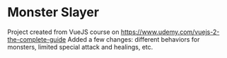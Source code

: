 # Monster Slayer
Project created from VueJS course on https://www.udemy.com/vuejs-2-the-complete-guide
Added a few changes: different behaviors for monsters, limited special attack and healings, etc.
